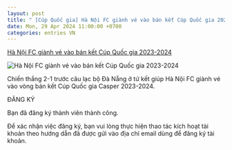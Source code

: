 ```yaml
---
layout: post
title: " [Cúp Quốc gia] Hà Nội FC giành vé vào bán kết Cúp Quốc gia 2023-2024"
date: Mon, 29 Apr 2024 11:00:00 +0700
categories: entries VN
---
```

[Hà Nội FC giành vé vào bán kết Cúp Quốc gia 2023-2024](https://laodong.vn/photo/ha-noi-fc-gianh-ve-vao-ban-ket-cup-quoc-gia-2023-2024-1333583.ldo)

![Hà Nội FC giành vé vào bán kết Cúp Quốc gia 2023-2024](https://media-cdn-v2.laodong.vn/storage/newsportal/2024/4/28/1333583/Ha-Noi-Fc-7-01.jpg?w=800&h=420&crop=auto&scale=both)

Chiến thắng 2-1 trước câu lạc bộ Đà Nẵng ở tứ kết giúp Hà Nội FC giành vé vào vòng bán kết Cúp Quốc gia Casper 2023-2024.

ĐĂNG KÝ

Bạn đã đăng ký thành viên thành công.

Để xác nhận việc đăng ký, bạn vui lòng thực hiện thao tác kích hoạt tài khoản theo hướng dẫn đã được gửi vào địa chỉ email dùng để đăng ký tài khoản.


